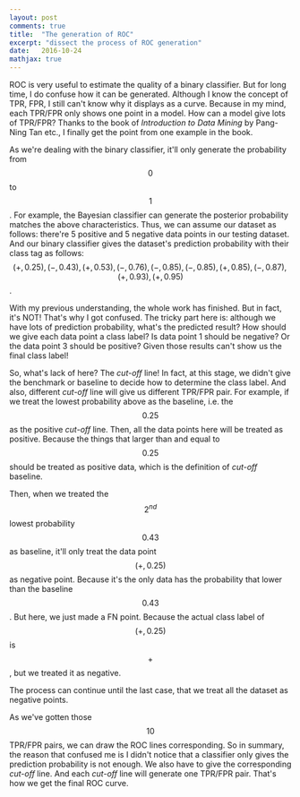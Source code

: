 ```yaml
---
layout: post
comments: true
title:  "The generation of ROC"
excerpt: "dissect the process of ROC generation"
date:   2016-10-24
mathjax: true
---
```


ROC is very useful to estimate the quality of a binary classifier. But for long time, I do confuse how it can be generated. Although I know the concept of TPR, FPR, I still can't know why it displays as a curve. Because in my mind, each TPR/FPR only shows one point in a model. How can a model give lots of TPR/FPR? Thanks to the book of *Introduction to Data Mining* by Pang-Ning Tan etc., I finally get the point from one example in the book.

As we're dealing with the binary classifier, it'll only generate the probability from $$0$$ to $$1$$. For example, the Bayesian classifier can generate the posterior probability matches the above characteristics. Thus, we can assume our dataset as follows: there're 5 positive and 5 negative data points in our testing dataset. And our binary classifier gives the dataset's prediction probability with their class tag as follows: $$(+, 0.25), (-, 0.43), (+, 0.53), (-, 0.76), (-, 0.85), (-, 0.85), (+, 0.85), (-, 0.87), (+, 0.93), (+, 0.95)$$.

With my previous understanding, the whole work has finished. But in fact, it's NOT! That's why I got confused. The tricky part here is: although we have lots of prediction probability, what's the predicted result? How should we give each data point a class label? Is data point 1 should be negative? Or the data point 3 should be positive? Given those results can't show us the final class label!

So, what's lack of here? The *cut-off* line! In fact, at this stage, we didn't give the benchmark or baseline to decide how to determine the class label. And also, different *cut-off* line will give us different TPR/FPR pair. For example, if we treat the lowest probability above as the baseline, i.e. the $$0.25$$ as the positive *cut-off* line. Then, all the data points here will be treated as positive. Because the things that larger than and equal to $$0.25$$ should be treated as positive data, which is the definition of *cut-off* baseline.

Then, when we treated the $$2^{nd}$$ lowest probability $$0.43$$ as baseline, it'll only treat the data point $$(+, 0.25)$$ as negative point. Because it's the only data has the probability that lower than the baseline $$0.43$$. But here, we just made a FN point. Because the actual class label of $$(+, 0.25)$$ is $$+$$, but we treated it as negative.

The process can continue until the last case, that we treat all the dataset as negative points.

As we've gotten those $$10$$ TPR/FPR pairs, we can draw the ROC lines corresponding. So in summary, the reason that confused me is I didn't notice that a classifier only gives the prediction probability is not enough. We also have to give the corresponding *cut-off* line. And each *cut-off* line will generate one TPR/FPR pair. That's how we get the final ROC curve. 
